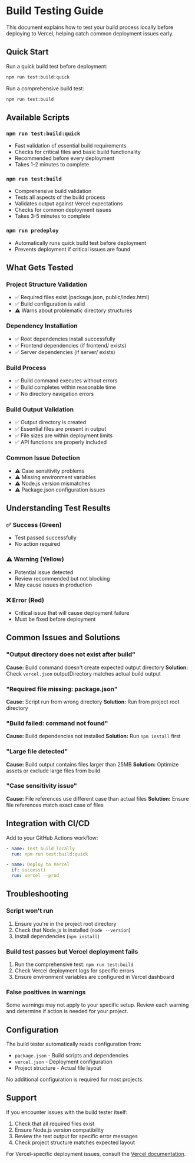 # Build Testing Guide

This document explains how to test your build process locally before deploying to Vercel, helping catch common deployment issues early.

## Quick Start

Run a quick build test before deployment:

```bash
npm run test:build:quick
```

Run a comprehensive build test:

```bash
npm run test:build
```

## Available Scripts

### `npm run test:build:quick`
- Fast validation of essential build requirements
- Checks for critical files and basic build functionality
- Recommended before every deployment
- Takes 1-2 minutes to complete

### `npm run test:build`
- Comprehensive build validation
- Tests all aspects of the build process
- Validates output against Vercel expectations
- Checks for common deployment issues
- Takes 3-5 minutes to complete

### `npm run predeploy`
- Automatically runs quick build test before deployment
- Prevents deployment if critical issues are found

## What Gets Tested

### Project Structure Validation
- ✅ Required files exist (package.json, public/index.html)
- ✅ Build configuration is valid
- ⚠️ Warns about problematic directory structures

### Dependency Installation
- ✅ Root dependencies install successfully
- ✅ Frontend dependencies (if frontend/ exists)
- ✅ Server dependencies (if server/ exists)

### Build Process
- ✅ Build command executes without errors
- ✅ Build completes within reasonable time
- ✅ No directory navigation errors

### Build Output Validation
- ✅ Output directory is created
- ✅ Essential files are present in output
- ✅ File sizes are within deployment limits
- ✅ API functions are properly included

### Common Issue Detection
- ⚠️ Case sensitivity problems
- ⚠️ Missing environment variables
- ⚠️ Node.js version mismatches
- ⚠️ Package.json configuration issues

## Understanding Test Results

### ✅ Success (Green)
- Test passed successfully
- No action required

### ⚠️ Warning (Yellow)
- Potential issue detected
- Review recommended but not blocking
- May cause issues in production

### ❌ Error (Red)
- Critical issue that will cause deployment failure
- Must be fixed before deployment

## Common Issues and Solutions

### "Output directory does not exist after build"
**Cause:** Build command doesn't create expected output directory
**Solution:** Check `vercel.json` outputDirectory matches actual build output

### "Required file missing: package.json"
**Cause:** Script run from wrong directory
**Solution:** Run from project root directory

### "Build failed: command not found"
**Cause:** Build dependencies not installed
**Solution:** Run `npm install` first

### "Large file detected"
**Cause:** Build output contains files larger than 25MB
**Solution:** Optimize assets or exclude large files from build

### "Case sensitivity issue"
**Cause:** File references use different case than actual files
**Solution:** Ensure file references match exact case of files

## Integration with CI/CD

Add to your GitHub Actions workflow:

```yaml
- name: Test build locally
  run: npm run test:build:quick

- name: Deploy to Vercel
  if: success()
  run: vercel --prod
```

## Troubleshooting

### Script won't run
1. Ensure you're in the project root directory
2. Check that Node.js is installed (`node --version`)
3. Install dependencies (`npm install`)

### Build test passes but Vercel deployment fails
1. Run the comprehensive test: `npm run test:build`
2. Check Vercel deployment logs for specific errors
3. Ensure environment variables are configured in Vercel dashboard

### False positives in warnings
Some warnings may not apply to your specific setup. Review each warning and determine if action is needed for your project.

## Configuration

The build tester automatically reads configuration from:
- `package.json` - Build scripts and dependencies
- `vercel.json` - Deployment configuration
- Project structure - Actual file layout

No additional configuration is required for most projects.

## Support

If you encounter issues with the build tester itself:
1. Check that all required files exist
2. Ensure Node.js version compatibility
3. Review the test output for specific error messages
4. Check project structure matches expected layout

For Vercel-specific deployment issues, consult the [Vercel documentation](https://vercel.com/docs).